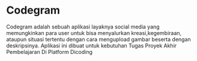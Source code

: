 # Codegram
Codegram adalah sebuah aplikasi layaknya social media yang memungkinkan para user untuk bisa menyalurkan kreasi,kegembiraan, ataupun situasi tertentu dengan cara mengupload gambar beserta dengan deskripsinya. Aplikasi ini dibuat untuk kebutuhan Tugas Proyek Akhir Pembelajaran Di Platform Dicoding
